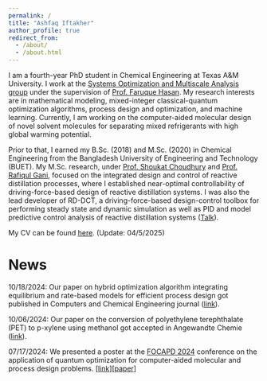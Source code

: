 ```yaml
---
permalink: /
title: "Ashfaq Iftakher"
author_profile: true
redirect_from: 
  - /about/
  - /about.html
---
```


I am a fourth-year PhD student in Chemical Engineering at Texas A&M University. I work at the [Systems Optimization and Multiscale Analysis group](https://people.tamu.edu/~hasan/people/bio/?name=ashfaq) under the supervision of [Prof. Faruque Hasan](https://engineering.tamu.edu/chemical/profiles/hasan-faruque.html#:~:text=Assistant%20Director%20of%20Decarbonization,%20Texas%20A&M). My research interests are in mathematical modeling, mixed-integer classical-quantum optimization algorithms, process design and optimization, and machine learning. Currently, I am working on the computer-aided molecular design of novel solvent molecules for separating mixed refrigerants with high global warming potential. 

Prior to that, I earned my B.Sc. (2018) and M.Sc. (2020) in Chemical Engineering from the Bangladesh University of Engineering and Technology (BUET). My M.Sc. research, under [Prof. Shoukat Choudhury](https://scholar.google.com/citations?user=HCyAZMQAAAAJ#:~:text=Dr.%20M.%20A.%20A.%20Shoukat%20Choudhury.) and [Prof. Rafiqul Gani](https://scholar.google.com/citations?user=zpXSGaIAAAAJ#:~:text=Articles%201%E2%80%9320.%20%E2%80%AAPSE%20for%20SPEED%20Company,), focused on the integrated design and control of reactive distillation processes, where I established near-optimal controllability of driving-force-based design of reactive distillation systems. I was also the lead developer of RD-DCT, a driving-force-based design-control toolbox for performing steady state and dynamic simulation as well as PID and model predictive control analysis of reactive distillation systems ([Talk](https://youtu.be/VqxWVOXlxMw?si=2Hrcr1suavgsiQR2)). 

My CV can be found [here](https://aiftakher.github.io/files/CV_Ashfaq_Iftakher.pdf). (Update: 04/5/2025)

News
======
10/18/2024: Our paper on hybrid optimization algorithm integrating equilibrium and rate-based models for efficient process design got published in Computers and Chemical Engineering journal ([link](https://www.sciencedirect.com/science/article/pii/S0098135424003089?via%3Dihub)). 

10/06/2024: Our paper on the conversion of polyethylene terephthalate (PET) to p-xylene using methanol got accepted in Angewandte Chemie ([link](https://onlinelibrary.wiley.com/doi/10.1002/anie.202416384#)). 

07/17/2024: We presented a poster at the [FOCAPD 2024](https://focapd.cache.org/) conference on the application of quantum optimization for computer-aided molecular and process design problems. [[link](https://psecommunity.org/LAPSE:2024.1540)][[paper](https://psecommunity.org/wp-content/plugins/wpor/includes/file/2407/LAPSE-2024.1540-1v1.pdf)]

